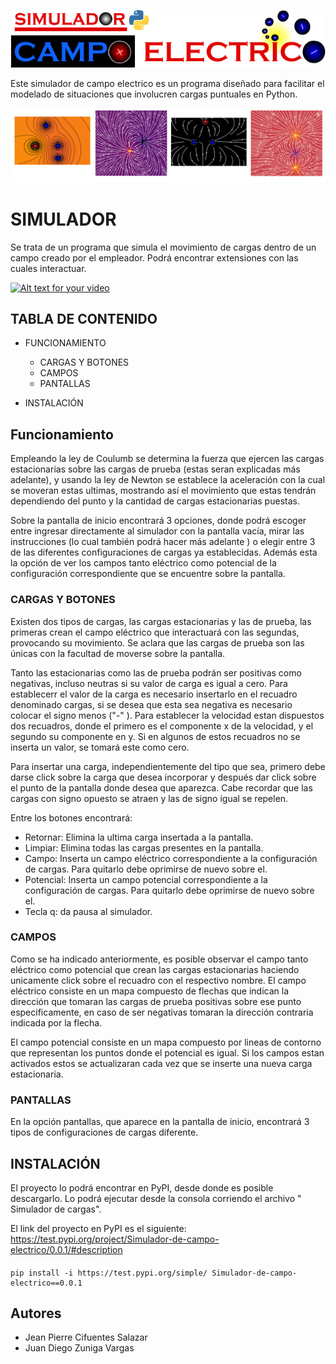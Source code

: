 ![LOGO](ICONOS/LOGO.png)

Este simulador de campo electrico es un programa diseñado para facilitar el modelado de situaciones que involucren cargas puntuales en Python.

![BASE](ICONOS/Base.png)
# SIMULADOR
Se trata de un programa que simula el movimiento de cargas dentro de un campo creado por el empleador. Podrá encontrar extensiones 
con las cuales interactuar.

[![Alt text for your video](https://i9.ytimg.com/vi/POfKvTa_u_0/mq2.jpg?sqp=CLyI-vcF&rs=AOn4CLBnK9zaoP6aa60qRKeexCRcQzAI-w)](https://youtu.be/POfKvTa_u_0)


## TABLA DE CONTENIDO

- FUNCIONAMIENTO
  - CARGAS Y BOTONES
  - CAMPOS
  - PANTALLAS
  
- INSTALACIÓN


## Funcionamiento
Empleando la ley de Coulumb se determina la fuerza que ejercen las cargas estacionarias sobre las cargas de prueba (estas seran 
explicadas más adelante), y usando la ley de Newton se establece la aceleración con la cual se moveran estas ultimas, mostrando 
así el movimiento que estas tendrán dependiendo del punto y la cantidad de cargas estacionarias puestas.

Sobre la pantalla de inicio encontrará 3 opciones, donde podrá escoger entre ingresar directamente al simulador con la pantalla 
vacía, mirar las instrucciones (lo cual también podrá hacer más adelante ) o elegir entre 3 de las diferentes configuraciones
de cargas ya establecidas. Además esta la opción de ver los campos tanto eléctrico como potencial de la configuración 
correspondiente que se encuentre sobre la pantalla.


 ### CARGAS Y BOTONES
   Existen dos tipos de cargas, las cargas estacionarias y las de prueba, las primeras crean el campo eléctrico que interactuará 
    con las segundas, provocando su movimiento. Se aclara que las cargas de prueba son las únicas con la facultad de moverse sobre 
    la pantalla. 
    
   Tanto las estacionarias como las de prueba podrán ser positivas como negativas, incluso neutras si su valor de carga es igual
    a cero. Para establecerr el valor de la carga es necesario insertarlo en el recuadro denominado cargas, si se desea que esta sea
    negativa es necesario colocar el signo menos ("-" ). Para establecer la velocidad estan dispuestos dos recuadros, donde el 
    primero es el componente x de la velocidad, y el segundo su componente en y. Si en algunos de estos recuadros no se inserta un
    valor, se tomará este como cero.
    
   Para insertar una carga, independientemente del tipo que sea, primero debe darse click sobre la carga que desea incorporar y 
    después dar click sobre el punto de la pantalla donde desea que aparezca. Cabe recordar que las cargas con signo opuesto
    se atraen y las de signo igual se repelen.
    
   Entre los botones encontrará:
    
   - Retornar: Elimina la ultima carga insertada a la pantalla.
   - Limpiar: Elimina todas las cargas presentes en la pantalla.
   - Campo: Inserta un campo eléctrico correspondiente a la configuración de cargas. Para quitarlo debe oprimirse de nuevo sobre el. 
   - Potencial: Inserta un campo potencial correspondiente a la configuración de cargas. Para quitarlo debe oprimirse de nuevo 
    sobre el.
   - Tecla q: da pausa al simulador.

 ### CAMPOS
   Como se ha indicado anteriormente, es posible observar el campo tanto eléctrico como potencial que crean las cargas 
   estacionarias haciendo unicamente click sobre el recuadro con el respectivo nombre.
   El campo eléctrico consiste en un mapa compuesto de flechas que indican la dirección que tomaran las cargas de prueba
   positivas sobre ese punto especificamente, en caso de ser negativas tomaran la dirección contraria indicada por la 
   flecha.
    
    
   El campo potencial consiste en un mapa compuesto por lineas de contorno que representan los puntos donde el potencial
    es igual. 
   Si los campos estan activados estos se actualizaran cada vez que se inserte una nueva carga estacionaria.
 ### PANTALLAS
   En la opción pantallas, que aparece en la pantalla de inicio, encontrará 3 tipos de configuraciones de cargas diferente.
    

## INSTALACIÓN
El proyecto lo podrá encontrar en PyPI, desde donde es posible descargarlo. Lo podrá ejecutar desde la consola corriendo
el archivo " Simulador de cargas".

El link del proyecto en PyPI es el siguiente:
<https://test.pypi.org/project/Simulador-de-campo-electrico/0.0.1/#description>
#### 
    pip install -i https://test.pypi.org/simple/ Simulador-de-campo-electrico==0.0.1
    



## Autores
- Jean Pierre Cifuentes Salazar
- Juan Diego Zuniga Vargas
